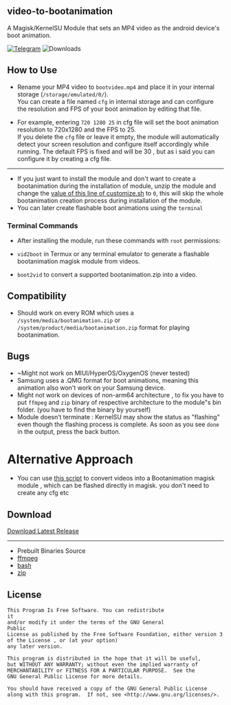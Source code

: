 ## video-to-bootanimation
A Magisk/KernelSU Module that sets an MP4 video as the android device's boot animation.


[![Telegram](https://img.shields.io/badge/Telegram-blue?style=flat-square&logo=telegram)](https://rhythmcache.t.me)
![Downloads](https://img.shields.io/github/downloads/Magisk-Modules-Alt-Repo/video-to-bootanimation/total.svg)

## How to Use
- Rename your MP4 video to `bootvideo.mp4` and place it in your internal storage (`/storage/emulated/0/`).  
You can create a file named `cfg` in internal storage and can configure the resolution and FPS of your boot animation by editing that file.

- For example, entering `720 1280 25` in cfg file will set the boot animation resolution to 720x1280 and the FPS to 25.  
If you delete the `cfg` file or leave it empty, the module will automatically detect your screen resolution and configure itself accordingly while running. The default FPS is fixed and will be 30 , but as i said you can configure it by creating a cfg file.

---

- If you just want to install the module and don't want to create a bootanimation during the installation of module, unzip the module and change the [value of this line of customize.sh](https://github.com/Magisk-Modules-Alt-Repo/video-to-bootanimation/blob/main/customize.sh#L15) to `0`, this will skip the whole bootanimation creation process during installation of the module.
- You can later create flashable boot animations using the `terminal`


### Terminal Commands

- After installing the module, run these commands with `root` permissions:

- `vid2boot` in Termux or any terminal emulator to generate a flashable bootanimation magisk module from videos.

- `boot2vid` to convert a supported bootanimation.zip into a video.


## Compatibility 
- Should work on every ROM which uses a `/system/media/bootanimation.zip` or  `/system/product/media/bootanimation.zip` format for playing bootanimation. 

## Bugs
- ~Might not work on MIUI/HyperOS/OxygenOS (never tested)
- Samsung uses a .QMG format for boot animations, meaning this animation also won't work on your Samsung device.
- Might not work on devices of non-arm64 architecture , to fix you have to put `ffmpeg` and `zip` binary of respective architecture to the module"s bin folder. (you have to find the binary by yourself)
- Module doesn’t terminate : KernelSU may show the status as "flashing" even though the flashing process is complete. As soon as you see `done` in the output, press the back button.

<!--
- found any bugs?
  [tell here](https://t.me/ximistuffschat)
--->

# Alternative Approach
- You can use [this script](https://github.com/rhythmcache/Video-to-BootAnimation-Creator-Script/tree/main) to convert videos into a Bootanimation magisk module , which can be flashed directly in magisk. you don't need to create any cfg etc

## Download

[Download Latest Release](https://github.com/rhythmcache/video-to-bootanimation/releases/download/V3/video-to-bootanimation-main.zip)

---

- Prebuilt Binaries Source
- [ffmpeg](https://github.com/Khang-NT/ffmpeg-binary-android)
- [bash](https://github.com/Magisk-Modules-Alt-Repo/mkshrc/tree/master/common/bash)
- [zip](https://packages.termux.dev/apt/termux-main/pool/main/z/zip/)

## License

    This Program Is Free Software. You can redistribute
    it
    and/or modify it under the terms of the GNU General
    Public
    License as published by the Free Software Foundation, either version 3
    of the License , or (at your option) 
    any later version.

    This program is distributed in the hope that it will be useful,
    but WITHOUT ANY WARRANTY; without even the implied warranty of
    MERCHANTABILITY or FITNESS FOR A PARTICULAR PURPOSE.  See the
    GNU General Public License for more details.

    You should have received a copy of the GNU General Public License
    along with this program.  If not, see <http://www.gnu.org/licenses/>.
